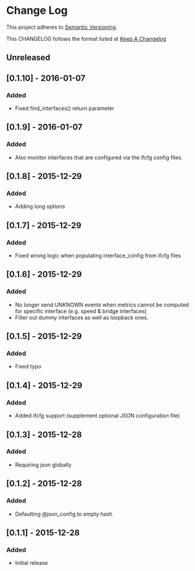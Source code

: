 # Change Log
This project adheres to [Semantic Versioning](http://semver.org/).

This CHANGELOG follows the format listed at [Keep A Changelog](http://keepachangelog.com/)

## Unreleased

## [0.1.10] - 2016-01-07
### Added
- Fixed find_interfaces() return parameter

## [0.1.9] - 2016-01-07
### Added
- Also monitor interfaces that are configured via the ifcfg config files.

## [0.1.8] - 2015-12-29
### Added
- Adding long options

## [0.1.7] - 2015-12-29
### Added
- Fixed wrong logic when populating interface_config from ifcfg files

## [0.1.6] - 2015-12-29
### Added
- No longer send UNKNOWN events when metrics cannot be computed for specific interface (e.g. speed & bridge interfaces)
- Filter out dummy interfaces as well as loopback ones.

## [0.1.5] - 2015-12-29
### Added
- Fixed typo

## [0.1.4] - 2015-12-29
### Added
- Added ifcfg support (supplement optional JSON configuration file)

## [0.1.3] - 2015-12-28
### Added
- Requiring json globally

## [0.1.2] - 2015-12-28
### Added
- Defaulting @json_config to empty hash

## [0.1.1] - 2015-12-28
### Added
- Initial release
